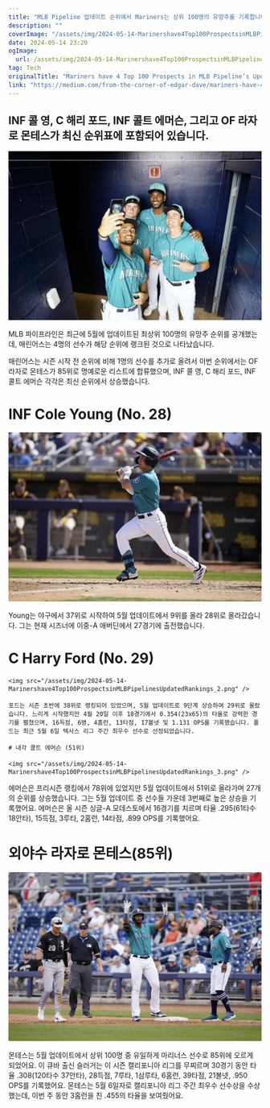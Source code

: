 ```yaml
---
title: "MLB Pipeline 업데이트 순위에서 Mariners는 상위 100명의 유망주를 기록합니다"
description: ""
coverImage: "/assets/img/2024-05-14-Marinershave4Top100ProspectsinMLBPipelinesUpdatedRankings_0.png"
date: 2024-05-14 23:20
ogImage: 
  url: /assets/img/2024-05-14-Marinershave4Top100ProspectsinMLBPipelinesUpdatedRankings_0.png
tag: Tech
originalTitle: "Mariners have 4 Top 100 Prospects in MLB Pipeline’s Updated Rankings"
link: "https://medium.com/from-the-corner-of-edgar-dave/mariners-have-4-top-100-prospects-in-mlb-pipelines-updated-rankings-7d36e9013b0d"
---
```



## INF 콜 영, C 해리 포드, INF 콜트 에머슨, 그리고 OF 라자로 몬테스가 최신 순위표에 포함되어 있습니다.

![이미지](/assets/img/2024-05-14-Marinershave4Top100ProspectsinMLBPipelinesUpdatedRankings_0.png)

MLB 파이프라인은 최근에 5월에 업데이트된 최상위 100명의 유망주 순위를 공개했는데, 매린어스는 4명의 선수가 해당 순위에 랭크된 것으로 나타났습니다.

매린어스는 시즌 시작 전 순위에 비해 1명의 선수를 추가로 올려서 이번 순위에서는 OF 라자로 몬테스가 85위로 명예로운 리스트에 합류했으며, INF 콜 영, C 해리 포드, INF 콜트 에머슨 각각은 최신 순위에서 상승했습니다.



# INF Cole Young (No. 28)

![Image](/assets/img/2024-05-14-Marinershave4Top100ProspectsinMLBPipelinesUpdatedRankings_1.png)

Young는 야구에서 37위로 시작하여 5월 업데이트에서 9위를 올라 28위로 올라갔습니다. 그는 현재 시즈너에 이중-A 애버딘에서 27경기에 출전했습니다.

# C Harry Ford (No. 29)



```
<img src="/assets/img/2024-05-14-Marinershave4Top100ProspectsinMLBPipelinesUpdatedRankings_2.png" />

포드는 시즌 초반에 38위로 랭킹되어 있었으며, 5월 업데이트로 9단계 상승하여 29위로 올랐습니다. 느리게 시작했지만 4월 20일 이후 18경기에서 0.354(23x65)의 타율로 강력한 경기를 펼쳤으며, 16득점, 6병, 4홈런, 13타점, 17볼넷 및 1.131 OPS를 기록했습니다. 폴드는 최근 5월 6일 텍사스 리그 주간 최우수 선수로 선정되었습니다.

# 내각 콜트 에머슨 (51위)

<img src="/assets/img/2024-05-14-Marinershave4Top100ProspectsinMLBPipelinesUpdatedRankings_3.png" />
```



에머슨은 프리시즌 랭킹에서 78위에 있었지만 5월 업데이트에서 51위로 올라가며 27개의 순위를 상승했습니다. 그는 5월 업데이트 중 선수들 가운데 3번째로 높은 상승을 기록했어요. 에머슨은 올 시즌 싱글-A 모데스토에서 16경기를 치르며 타율 .295(61타수 18안타), 15득점, 3루타, 2홈런, 14타점, .899 OPS를 기록했어요.

# 외야수 라자로 몬테스(85위)

![이미지](/assets/img/2024-05-14-Marinershave4Top100ProspectsinMLBPipelinesUpdatedRankings_4.png)

몬테스는 5월 업데이트에서 상위 100명 중 유일하게 마리너스 선수로 85위에 오르게 되었어요. 이 큐바 출신 슬러거는 이 시즌 캘리포니아 리그를 무찌르며 30경기 동안 타율 .308(120타수 37안타), 28득점, 7루타, 1삼루타, 6홈런, 39타점, 21볼넷, .950 OPS를 기록했어요. 몬테스는 5월 6일자로 캘리포니아 리그 주간 최우수 선수상을 수상했는데, 이번 주 동안 3홈런을 친 .455의 타율을 보여줬어요.